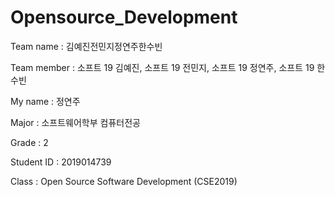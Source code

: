 # Opensource_Development
<Assignment>
Team name : 김예진전민지정연주한수빈
  
Team member : 소프트 19 김예진, 소프트 19 전민지, 소프트 19 정연주, 소프트 19 한수빈

My name : 정연주

Major : 소프트웨어학부 컴퓨터전공

Grade : 2

Student ID : 2019014739

Class : Open Source Software Development (CSE2019)
